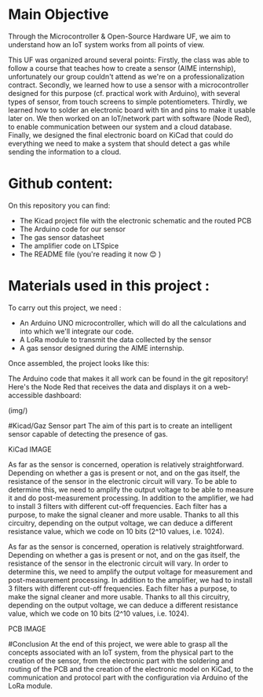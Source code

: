 # Main Objective
Through the Microcontroller & Open-Source Hardware UF, we aim to understand how an IoT system works from all points of view.

This UF was organized around several points:
Firstly, the class was able to follow a course that teaches how to create a sensor (AIME internship), unfortunately our group couldn't attend as we're on a professionalization contract.
Secondly, we learned how to use a sensor with a microcontroller designed for this purpose (cf. practical work with Arduino), with several types of sensor, from touch screens to simple potentiometers.
Thirdly, we learned how to solder an electronic board with tin and pins to make it usable later on.
We then worked on an IoT/network part with software (Node Red), to enable communication between our system and a cloud database.
Finally, we designed the final electronic board on KiCad that could do everything we need to make a system that should detect a gas while sending the information to a cloud.

# Github content:
On this repository you can find: 
- The Kicad project file with the electronic schematic and the routed PCB
- The Arduino code for our sensor
- The gas sensor datasheet
- The amplifier code on LTSpice
- The README file (you're reading it now 😊 )

# Materials used in this project :
To carry out this project, we need :
- An Arduino UNO microcontroller, which will do all the calculations and into which we'll integrate our code.
- A LoRa module to transmit the data collected by the sensor
- A gas sensor designed during the AIME internship.

Once assembled, the project looks like this:

The Arduino code that makes it all work can be found in the git repository!
Here's the Node Red that receives the data and displays it on a web-accessible dashboard:

(img/)

#Kicad/Gaz Sensor part
The aim of this part is to create an intelligent sensor capable of detecting the presence of gas.

KiCad IMAGE

As far as the sensor is concerned, operation is relatively straightforward. Depending on whether a gas is present or not, and on the gas itself, the resistance of the sensor in the electronic circuit will vary. To be able to determine this, we need to amplify the output voltage to be able to measure it and do post-measurement processing.
In addition to the amplifier, we had to install 3 filters with different cut-off frequencies. Each filter has a purpose, to make the signal cleaner and more usable.
Thanks to all this circuitry, depending on the output voltage, we can deduce a different resistance value, which we code on 10 bits (2^10 values, i.e. 1024).

As far as the sensor is concerned, operation is relatively straightforward. Depending on whether a gas is present or not, and on the gas itself, the resistance of the sensor in the electronic circuit will vary. In order to determine this, we need to amplify the output voltage for measurement and post-measurement processing.
In addition to the amplifier, we had to install 3 filters with different cut-off frequencies. Each filter has a purpose, to make the signal cleaner and more usable.
Thanks to all this circuitry, depending on the output voltage, we can deduce a different resistance value, which we code on 10 bits (2^10 values, i.e. 1024).

PCB IMAGE

#Conclusion
At the end of this project, we were able to grasp all the concepts associated with an IoT system, from the physical part to the creation of the sensor, from the electronic part with the soldering and routing of the PCB and the creation of the electronic model on KiCad, to the communication and protocol part with the configuration via Arduino of the LoRa module.
